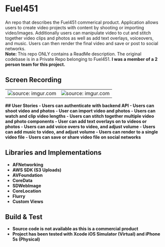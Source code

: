 # Fuel451

An repo that describes the Fuel451 commerical product. Application allows users to create video projects with content by shooting or importing video/images. Additionally users can manipulate video to cut and stitch together video clips and photos as well as add text overlays, voiceovers, and music. Users can then render the final video and save or post to social networks. <br>
<b>Note: </b>This repo ONLY contains a ReadMe description. The original codebase is in a Private Repo belonging to Fuel451.
<b>I was a member of a 2 person team for this project.

## Screen Recording
<table><tr><td width="50%"><img src="http://i.imgur.com/KvgpLuA.gif" title="source: imgur.com" /></td><td width="50%"><img src="http://i.imgur.com/OQH6TTY.gif" title="source: imgur.com" /></td></tr></table>
## User Stories
 - Users can authenticate with backend API
 - Users can shoot video and photos
 - User can import video and photos
 - Users can watch and clip video lengths
 - Users can stitch together multiple video and photo components
 - User can add text overlays on to videos or photos
 - Users can add voice overs to video, and adjust volume
 - Users can add music to video, and adjust volume
 - Users can render to a single video file
 - Users can save or share video file on social networks

## Libraries and Implementations
 - AFNetworking
 - AWS SDK (S3 Uploads)
 - AVFoundation
 - CoreData
 - SDWebImage
 - CoreLocation
 - Flurry
 - Custom Views

## Build & Test
 - Source code is not available as this is a commercial product
 - Project has been tested with Xcode iOS Simulator (Virtual) and iPhone 5s (Physical)
